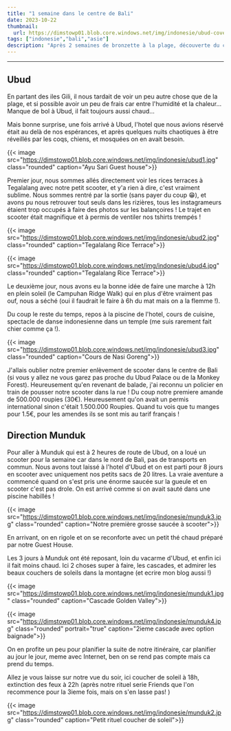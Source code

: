 ```yaml
---
title: "1 semaine dans le centre de Bali"
date: 2023-10-22
thumbnail:
  url: https://dimstowp01.blob.core.windows.net/img/indonesie/ubud-cover.jpg
tags: ["indonesie","bali","asie"]
description: "Après 2 semaines de bronzette à la plage, découverte du centre de Bali, plus authentique et reposant."
---
```

---

## Ubud

En partant des iles Gili, il nous tardait de voir un peu autre chose que de la plage, et si possible avoir un peu de frais car entre l'humidité et la chaleur... Manque de bol à Ubud, il fait toujours aussi chaud...

Mais bonne surprise, une fois arrivé à Ubud, l'hotel que nous avions réservé était au delà de nos espérances, et après quelques nuits chaotiques à être réveillés par les coqs, chiens, et mosquées on en avait besoin.

{{< image src="https://dimstowp01.blob.core.windows.net/img/indonesie/ubud1.jpg" class="rounded" caption="Ayu Sari Guest house">}}

Premier jour, nous sommes allés directement voir les rices terraces à Tegalalang avec notre petit scooter, et y'a rien à dire, c'est vraiment sublime. Nous sommes rentré par la sortie (sans payer du coup 😁), et avons pu nous retrouver tout seuls dans les rizières, tous les instagrameurs étaient trop occupés à faire des photos sur les balançoires ! Le trajet en scooter était magnifique et à permis de ventiler nos tshirts trempés !

{{< image src="https://dimstowp01.blob.core.windows.net/img/indonesie/ubud2.jpg" class="rounded" caption="Tegalalang Rice Terrace">}}

{{< image src="https://dimstowp01.blob.core.windows.net/img/indonesie/ubud4.jpg" class="rounded" caption="Tegalalang Rice Terrace">}}

Le deuxième jour, nous avons eu la bonne idée de faire une marche à 12h en plein soleil (le Campuhan Ridge Walk) qui en plus d'être vraiment pas ouf, nous a séché (oui il faudrait le faire à 6h du mat mais on a la flemme !).

Du coup le reste du temps, repos à la piscine de l'hotel, cours de cuisine, spectacle de danse indonesienne dans un temple (me suis rarement fait chier comme ça !).

{{< image src="https://dimstowp01.blob.core.windows.net/img/indonesie/ubud3.jpg" class="rounded" caption="Cours de Nasi Goreng">}}

J'allais oublier notre premier enlèvement de scooter dans le centre de Bali (si vous y allez ne vous garez pas proche du Ubud Palace ou de la Monkey Forest). Heureusement qu'en revenant de balade, j'ai reconnu un policier en train de pousser notre scooter dans la rue ! Du coup notre premiere amande de 500.000 roupies (30€). Heureusement qu'on avait un permis international sinon c'était 1.500.000 Roupies. Quand tu vois que tu manges pour 1.5€, pour les amendes ils se sont mis au tarif français !

## Direction Munduk

Pour aller à Munduk qui est à 2 heures de route de Ubud, on a loué un scooter pour la semaine car dans le nord de Bali, pas de transports en commun. Nous avons tout laissé à l'hotel d'Ubud et on est parti pour 8 jours en scooter avec uniquement nos petits sacs de 20 litres. La vraie aventure a commencé quand on s'est pris une énorme saucée sur la gueule et en scooter c'est pas drole. On est arrivé comme si on avait sauté dans une piscine habillés !

{{< image src="https://dimstowp01.blob.core.windows.net/img/indonesie/munduk3.jpg" class="rounded" caption="Notre première grosse saucée à scooter">}}

En arrivant, on en rigole et on se reconforte avec un petit thé chaud préparé par notre Guest House.

Les 3 jours à Munduk ont été reposant, loin du vacarme d'Ubud, et enfin ici il fait moins chaud. Ici 2 choses super à faire, les cascades, et admirer les beaux couchers de soleils dans la montagne (et ecrire mon blog aussi !)

{{< image src="https://dimstowp01.blob.core.windows.net/img/indonesie/munduk1.jpg" class="rounded" caption="Cascade Golden Valley">}}

{{< image src="https://dimstowp01.blob.core.windows.net/img/indonesie/munduk4.jpg" class="rounded" portrait="true" caption="2ieme cascade avec option baignade">}}

On en profite un peu pour planifier la suite de notre itinéraire, car planifier au jour le jour, meme avec Internet, ben on se rend pas compte mais ca prend du temps.

Allez je vous laisse sur notre vue du soir, ici coucher de soleil à 18h, extinction des feux à 22h (après notre rituel serie Friends que l'on recommence pour la 3ieme fois, mais on s'en lasse pas! )

{{< image src="https://dimstowp01.blob.core.windows.net/img/indonesie/munduk2.jpg" class="rounded" caption="Petit rituel coucher de soleil">}}
